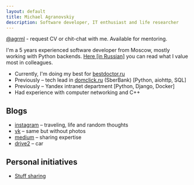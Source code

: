 ```yaml
---
layout: default
title: Michael Agranovskiy
description: Software developer, IT enthusiast and life researcher
---
```

[@agrml](https://t.me/agrml) - request CV or chit-chat with me. Available for mentoring.

I'm a 5 years experienced software developer from Moscow, mostly working with Python backends. [Here [in Russian]](https://agrml.medium.com/%D0%B1%D1%8B%D1%82%D1%8C-%D0%BF%D1%80%D0%BE%D0%B3%D1%80%D0%B0%D0%BC%D0%BC%D0%B8%D1%81%D1%82%D0%BE%D0%BC-dc10d1781661) you can read what I value most in colleagues.
* Currently, I'm doing my best for [bestdoctor.ru](bestdoctor.ru)
* Previously – tech lead in [domclick.ru](domclick.ru) (SberBank) [Python, aiohttp, SQL] 
* Previously – Yandex intranet department [Python, Django, Docker]
* Had experience with computer networking and C++

## Blogs

* [instagram](http://instagram.com/agrml) – traveling, life and random thoughts
* [vk](https://vk.com/agrml) – same but without photos
* [medium](https://medium.com/@agrml) – sharing expertise
* [drive2](https://www.drive2.ru/r/skoda/yeti/566300716180703074/) – car



## Personal initiatives
* [Stuff sharing](./stuff-sharing.html)
